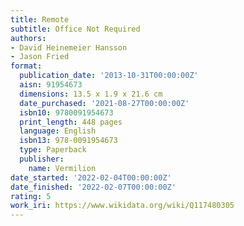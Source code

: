```yaml
---
title: Remote
subtitle: Office Not Required
authors:
- David Heinemeier Hansson
- Jason Fried
format:
  publication_date: '2013-10-31T00:00:00Z'
  aisn: 91954673
  dimensions: 13.5 x 1.9 x 21.6 cm
  date_purchased: '2021-08-27T00:00:00Z'
  isbn10: 9780091954673
  print_length: 448 pages
  language: English
  isbn13: 978-0091954673
  type: Paperback
  publisher:
    name: Vermilion
date_started: '2022-02-04T00:00:00Z'
date_finished: '2022-02-07T00:00:00Z'
rating: 5
work_iri: https://www.wikidata.org/wiki/Q117480305
---
```


